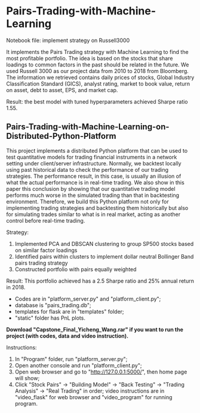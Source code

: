 # Pairs-Trading-with-Machine-Learning

Notebook file: implement strategy on Russell3000  

It implements the Pairs Trading strategy with Machine Learning to find the most profitable portfolio. 
The idea is based on the stocks that share loadings to common factors in the past should be related in the future.
We used Russell 3000 as our project data from 2010 to 2018 from Bloomberg. 
The information we retrieved contains daily prices of stocks, Global Industry Classification Standard (GICS), analyst rating, market to book value, return on asset, debt to asset, EPS, and market cap.  

Result: the best model with tuned hyperparameters achieved Sharpe ratio 1.55.

## Pairs-Trading-with-Machine-Learning-on-Distributed-Python-Platform

This project implements a distributed Python platform that can be used to test quantitative models for trading financial instruments in a network setting under client/server infrastructure. Normally, we backtest locally using past historical data to check the performance of our trading strategies. The performance result, in this case, is usually an illusion of what the actual performance is in real-time trading. We also show in this paper this conclusion by showing that our quantitative trading model performs much worse in the simulated trading than that in backtesting environment. Therefore, we build this Python platform not only for implementing trading strategies and backtesting them historically but also for simulating trades similar to what is in real market, acting as another control before real-time trading.

Strategy:
1. Implemented PCA and DBSCAN clustering to group SP500 stocks based on similar factor loadings  
2. Identified pairs within clusters to implement dollar neutral Bollinger Band pairs trading strategy  
3. Constructed portfolio with pairs equally weighted  

Result: This portfolio achieved has a 2.5 Sharpe ratio and 25% annual return in 2018.  

* Codes are in "platform_server.py" and "platform_client.py"; 
* database is "pairs_trading.db"; 
* templates for flask are in "templates" folder; 
* "static" folder has PnL plots.

**Download "Capstone_Final_Yicheng_Wang.rar" if you want to run the project (with codes, data and video instruction).**

Instructions:
1. In "Program" folder, run "platform_server.py";
2. Open another console and run "platform_client.py";
3. Open web browser and go to "http://127.0.0.1:5000/", then home page will show;
4. Click "Stock Pairs" -> "Building Model" -> "Back Testing" -> "Trading Analysis" -> "Real Trading" in order;
video instructions are in "video_flask" for web browser and "video_program" for running program.
